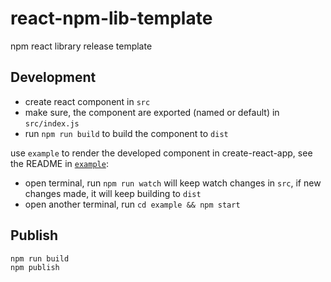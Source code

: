 # react-npm-lib-template

npm react library release template

## Development

- create react component in `src`
- make sure, the component are exported (named or default) in `src/index.js`
- run `npm run build` to build the component to `dist`

use `example` to render the developed component in create-react-app, see the README in [`example`](./example/README.md):
- open terminal, run `npm run watch` will keep watch changes in `src`, if new changes made, it will keep building to `dist`
- open another terminal, run `cd example && npm start`

## Publish

```bash
npm run build
npm publish
```
